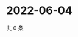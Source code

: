# 2022-06-04

共 0 条

<!-- BEGIN WEIBO -->
<!-- 最后更新时间 Sat Jun 04 2022 09:00:45 GMT+0800 (China Standard Time) -->

<!-- END WEIBO -->
